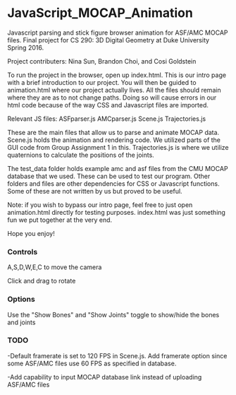 # JavaScript_MOCAP_Animation
Javascript parsing and stick figure browser animation for ASF/AMC MOCAP files. Final project for CS 290: 3D Digital Geometry at Duke University Spring 2016. 

Project contributers: Nina Sun, Brandon Choi, and Cosi Goldstein

To run the project in the browser, open up index.html. This is our intro page with a brief introduction to our project. You will then be guided to animation.html where our project actually lives. All the files should remain where they are as to not change paths. Doing so will cause errors in our html code because of the way CSS and Javascript files are imported.

Relevant JS files:
ASFparser.js
AMCparser.js
Scene.js
Trajectories.js

These are the main files that allow us to parse and animate MOCAP data. Scene.js holds the animation and rendering code. We utilized parts of the GUI code from Group Assignment 1 in this. Trajectories.js is where we utilize quaternions to calculate the positions of the joints. 

The test_data folder holds example amc and asf files from the CMU MOCAP database that we used. These can be used to test our program. Other folders and files are other dependencies for CSS or Javascript functions. Some of these are not written by us but proved to be useful. 

Note: if you wish to bypass our intro page, feel free to just open animation.html directly for testing purposes. index.html was just something fun we put together at the very end. 

Hope you enjoy!

### Controls
A,S,D,W,E,C to move the camera

Click and drag to rotate

### Options

Use the "Show Bones" and "Show Joints" toggle to show/hide the bones and joints

### TODO
-Default framerate is set to 120 FPS in Scene.js. Add framerate option since some ASF/AMC files use 60 FPS as specified in database.

-Add capability to input MOCAP database link instead of uploading ASF/AMC files

